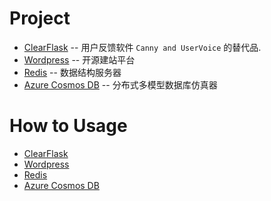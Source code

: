 # Project

- [ClearFlask](https://github.com/clearflask/clearflask) -- 用户反馈软件 `Canny and UserVoice` 的替代品.
- [Wordpress](https://github.com/WordPress/WordPress) -- 开源建站平台
- [Redis](https://github.com/redis/redis) -- 数据结构服务器
- [Azure Cosmos DB](https://github.com/Azure/azure-cosmos-db-emulator-docker) -- 分布式多模型数据库仿真器


# How to Usage

- [ClearFlask](ClearFlask/README.md)
- [Wordpress](WP/README.md)
- [Redis](Redis/README.md)
- [Azure Cosmos DB](CosmosDB/README.md)
